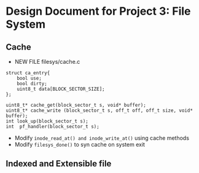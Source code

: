 Design Document for Project 3: File System
==========================================
## Cache

- NEW FILE filesys/cache.c

```
struct ca_entry{
    bool use;
    bool dirty;
    uint8_t data[BLOCK_SECTOR_SIZE];
};

uint8_t* cache_get(block_sector_t s, void* buffer);
uint8_t* cache_write (block_sector_t s, off_t off, off_t size, void* buffer);
int look_up(block_sector_t s);
int  pf_handler(block_sector_t s);
```
- Modify `inode_read_at() and inode_write_at()` using cache methods
- Modify `filesys_done()` to syn cache on system exit

## Indexed and Extensible file

